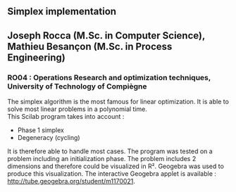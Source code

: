 ## Simplex implementation
## Joseph Rocca (M.Sc. in Computer Science), Mathieu Besançon (M.Sc. in Process Engineering) 
### RO04 : Operations Research and optimization techniques, University of Technology of Compiègne
  
The simplex algorithm is the most famous for linear optimization. It is able to solve most linear problems in a polynomial time.   
This Scilab program takes into account :  
- Phase 1 simplex
- Degeneracy (cycling)  
   
It is therefore able to handle most cases. The program was tested on a problem including an initialization phase.
The problem includes 2 dimensions and therefore could be visualized in R². Geogebra was used to produce this visualization. The interactive Geogebra applet is available :  
http://tube.geogebra.org/student/m1170021.


